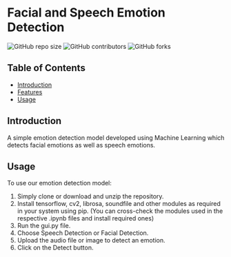 # Facial and Speech Emotion Detection

![GitHub repo size](https://img.shields.io/github/repo-size/Shuaib21803/Speech-and-Facial-Emotion-Detection)
![GitHub contributors](https://img.shields.io/github/contributors/Shuaib21803/Speech-and-Facial-Emotion-Detection)
![GitHub forks](https://img.shields.io/github/forks/Shuaib21803/Speech-and-Facial-Emotion-Detection)

## Table of Contents
- [Introduction](#introduction)
- [Features](#features)
- [Usage](#usage)

## Introduction

A simple emotion detection model developed using Machine Learning which detects facial emotions as well as speech emotions.

## Usage
To use our emotion detection model:
  1. Simply clone or download and unzip the repository.
  2. Install tensorflow, cv2, librosa, soundfile and other modules as required in your system using pip. (You can cross-check the modules used in the 
     respective .ipynb files and install required ones)
  3. Run the gui.py file.
  4. Choose Speech Detection or Facial Detection.
  5. Upload the audio file or image to detect an emotion.
  6. Click on the Detect button.
